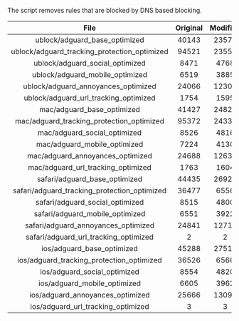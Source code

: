 The script removes rules that are blocked by DNS based blocking.


| File | Original | Modified |
|:----:|:-----:|:-----:|
| ublock/adguard_base_optimized | 40143 | 23572 |
| ublock/adguard_tracking_protection_optimized | 94521 | 23559 |
| ublock/adguard_social_optimized | 8471 | 4768 |
| ublock/adguard_mobile_optimized | 6519 | 3885 |
| ublock/adguard_annoyances_optimized | 24066 | 12304 |
| ublock/adguard_url_tracking_optimized | 1754 | 1595 |
| mac/adguard_base_optimized | 41427 | 24824 |
| mac/adguard_tracking_protection_optimized | 95372 | 24337 |
| mac/adguard_social_optimized | 8526 | 4816 |
| mac/adguard_mobile_optimized | 7224 | 4130 |
| mac/adguard_annoyances_optimized | 24688 | 12638 |
| mac/adguard_url_tracking_optimized | 1763 | 1604 |
| safari/adguard_base_optimized | 44435 | 26925 |
| safari/adguard_tracking_protection_optimized | 36477 | 6556 |
| safari/adguard_social_optimized | 8515 | 4800 |
| safari/adguard_mobile_optimized | 6551 | 3922 |
| safari/adguard_annoyances_optimized | 24841 | 12716 |
| safari/adguard_url_tracking_optimized | 2 | 2 |
| ios/adguard_base_optimized | 45288 | 27514 |
| ios/adguard_tracking_protection_optimized | 36526 | 6566 |
| ios/adguard_social_optimized | 8554 | 4820 |
| ios/adguard_mobile_optimized | 6605 | 3962 |
| ios/adguard_annoyances_optimized | 25666 | 13098 |
| ios/adguard_url_tracking_optimized | 3 | 3 |